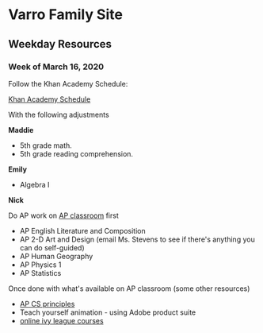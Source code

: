 # Varro Family Site

## Weekday Resources

### Week of March 16, 2020

Follow the Khan Academy Schedule:

[Khan Academy Schedule](https://docs.google.com/document/d/e/2PACX-1vSZhOdEPAWjUQpqDkVAlJrFwxxZ9Sa6zGOq0CNRms6Z7DZNq-tQWS3OhuVCUbh_-P-WmksHAzbsrk9d/pub)

With the following adjustments 

**Maddie** 
- 5th grade math.
- 5th grade reading comprehension.

**Emily**
- Algebra I

**Nick**

Do AP work on [AP classroom](https://myap.collegeboard.org/login) first

- AP English Literature and Composition
- AP 2-D Art and Design (email Ms. Stevens to see if there's anything you can do self-guided)
- AP Human Geography
- AP Physics 1
- AP Statistics

Once done with what's available on AP classroom (some other resources)
- [AP CS principles](https://www.khanacademy.org/computing/ap-computer-science-principles)
- Teach yourself animation - using Adobe product suite
- [online ivy league courses](https://www.freecodecamp.org/news/here-are-380-ivy-league-courses-you-can-take-online-right-now-for-free-9b3ffcbd7b8c/)
